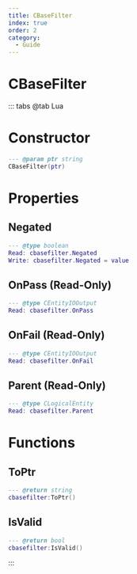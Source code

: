 ```yaml
---
title: CBaseFilter
index: true
order: 2
category:
  - Guide
---
```


# CBaseFilter

::: tabs
@tab Lua
# Constructor
```lua
--- @param ptr string
CBaseFilter(ptr)
```
# Properties
## Negated 
```lua
--- @type boolean
Read: cbasefilter.Negated
Write: cbasefilter.Negated = value
```
## OnPass (Read-Only)
```lua
--- @type CEntityIOOutput
Read: cbasefilter.OnPass
```
## OnFail (Read-Only)
```lua
--- @type CEntityIOOutput
Read: cbasefilter.OnFail
```
## Parent (Read-Only)
```lua
--- @type CLogicalEntity
Read: cbasefilter.Parent
```
# Functions
## ToPtr
```lua
--- @return string
cbasefilter:ToPtr()
```
## IsValid
```lua
--- @return bool
cbasefilter:IsValid()
```

:::
